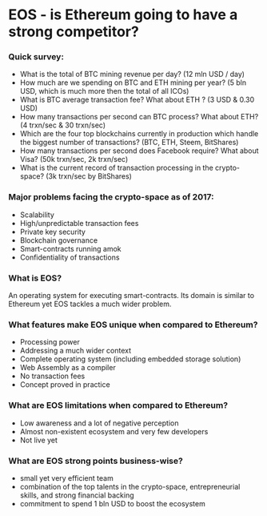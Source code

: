 # EOS - is Ethereum going to have a strong competitor?

### Quick survey:

- What is the total of BTC mining revenue per day? (12 mln USD / day)
- How much are we spending on BTC and ETH mining per year? (5 bln USD, which is much more then the total of all ICOs)
- What is BTC average transaction fee? What about ETH ? (3 USD & 0.30 USD)
- How many transactions per second can BTC process? What about ETH? (4 trxn/sec & 30 trxn/sec)
- Which are the four top blockchains currently in production which handle the biggest number of transactions? (BTC, ETH, Steem, BitShares)
- How many transactions per second does Facebook require? What about Visa? (50k trxn/sec, 2k trxn/sec)
- What is the current record of transaction processing in the crypto-space? (3k trxn/sec by BitShares)

### Major problems facing the crypto-space as of 2017:

- Scalability
- High/unpredictable transaction fees
- Private key security
- Blockchain governance
- Smart-contracts running amok
- Confidentiality of transactions

### What is EOS? 

An operating system for executing smart-contracts. Its domain is similar to Ethereum yet EOS tackles a much wider problem.

### What features make EOS unique when compared to Ethereum?

- Processing power
- Addressing a much wider context
- Complete operating system (including embedded storage solution)
- Web Assembly as a compiler
- No transaction fees
- Concept proved in practice

### What are EOS limitations when compared to Ethereum?

- Low awareness and a lot of negative perception
- Almost non-existent ecosystem and very few developers
- Not live yet

### What are EOS strong points business-wise?

-  small yet very efficient team
- combination of the top talents in the crypto-space, entrepreneurial skills, and strong financial backing
- commitment to spend 1 bln USD to boost the ecosystem